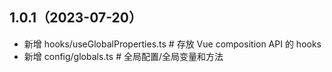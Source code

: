 ## 1.0.1（2023-07-20）
- 新增 hooks/useGlobalProperties.ts # 存放 Vue composition API 的 hooks
- 新增 config/globals.ts # 全局配置/全局变量和方法